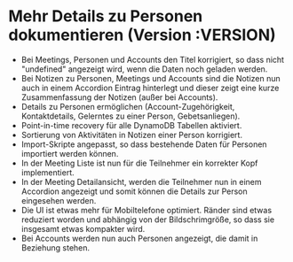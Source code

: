 # Mehr Details zu Personen dokumentieren (Version :VERSION)

- Bei Meetings, Personen und Accounts den Titel korrigiert, so dass nicht "undefined" angezeigt wird, wenn die Daten noch geladen werden.
- Bei Notizen zu Personen, Meetings und Accounts sind die Notizen nun auch in einem Accordion Eintrag hinterlegt und dieser zeigt eine kurze Zusammenfassung der Notizen (außer bei Accounts).
- Details zu Personen ermöglichen (Account-Zugehörigkeit, Kontaktdetails, Gelerntes zu einer Person, Gebetsanliegen).
- Point-in-time recovery für alle DynamoDB Tabellen aktiviert.
- Sortierung von Aktivitäten in Notizen einer Person korrigiert.
- Import-Skripte angepasst, so dass bestehende Daten für Personen importiert werden können.
- In der Meeting Liste ist nun für die Teilnehmer ein korrekter Kopf implementiert.
- In der Meeting Detailansicht, werden die Teilnehmer nun in einem Accordion angezeigt und somit können die Details zur Person eingesehen werden.
- Die UI ist etwas mehr für Mobiltelefone optimiert. Ränder sind etwas reduziert worden und abhängig von der Bildschrimgröße, so dass sie insgesamt etwas kompakter wird.
- Bei Accounts werden nun auch Personen angezeigt, die damit in Beziehung stehen.
